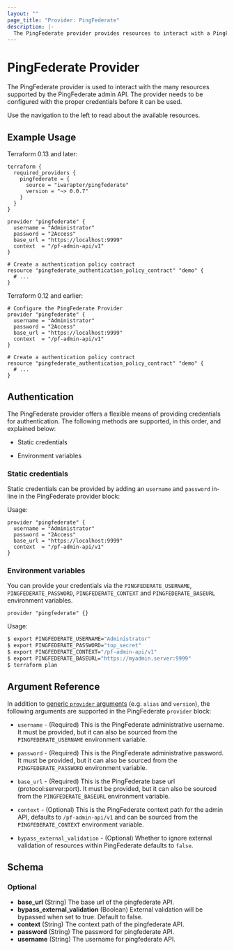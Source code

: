 ```yaml
---
layout: ""
page_title: "Provider: PingFederate"
description: |-
  The PingFederate provider provides resources to interact with a PingFederate admin API.
---
```


# PingFederate Provider

The PingFederate provider is used to interact with the many resources supported by the PingFederate admin API. The provider needs to be configured with the proper credentials before it can be used.

Use the navigation to the left to read about the available resources.


## Example Usage
Terraform 0.13 and later:
```hcl
terraform {
  required_providers {
    pingfederate = {
      source = "iwarapter/pingfederate"
      version = "~> 0.0.7"
    }
  }
}

provider "pingfederate" {
  username = "Administrator"
  password = "2Access"
  base_url = "https://localhost:9999"
  context  = "/pf-admin-api/v1"
}

# Create a authentication policy contract
resource "pingfederate_authentication_policy_contract" "demo" {
  # ...
}
```
Terraform 0.12 and earlier:

```hcl
# Configure the PingFederate Provider
provider "pingfederate" {
  username = "Administrator"
  password = "2Access"
  base_url = "https://localhost:9999"
  context  = "/pf-admin-api/v1"
}

# Create a authentication policy contract
resource "pingfederate_authentication_policy_contract" "demo" {
  # ...
}
```

## Authentication

The PingFederate provider offers a flexible means of providing credentials for authentication. The following methods are supported, in this order, and explained below:

- Static credentials

- Environment variables

### Static credentials
Static credentials can be provided by adding an `username` and `password` in-line in the PingFederate provider block:

Usage:
```hcl
provider "pingfederate" {
  username = "Administrator"
  password = "2Access"
  base_url = "https://localhost:9999"
  context  = "/pf-admin-api/v1"
}
```

### Environment variables
You can provide your credentials via the `PINGFEDERATE_USERNAME`, `PINGFEDERATE_PASSWORD`, `PINGFEDERATE_CONTEXT` and `PINGFEDERATE_BASEURL` environment variables.

```hcl
provider "pingfederate" {}
```

Usage:
```bash
$ export PINGFEDERATE_USERNAME="Administrator"
$ export PINGFEDERATE_PASSWORD="top_secret"
$ export PINGFEDERATE_CONTEXT="/pf-admin-api/v1"
$ export PINGFEDERATE_BASEURL="https://myadmin.server:9999"
$ terraform plan
```

## Argument Reference

In addition to [generic `provider` arguments](https://www.terraform.io/docs/configuration/providers.html)
(e.g. `alias` and `version`), the following arguments are supported in the PingFederate
 `provider` block:

* `username` - (Required) This is the PingFederate administrative username. It must be provided, but
  it can also be sourced from the `PINGFEDERATE_USERNAME` environment variable.

* `password` - (Required) This is the PingFederate administrative password. It must be provided, but
  it can also be sourced from the `PINGFEDERATE_PASSWORD` environment variable.

* `base_url` - (Required) This is the PingFederate base url (protocol:server:port). It must be provided, but
  it can also be sourced from the `PINGFEDERATE_BASEURL` environment variable.

* `context` - (Optional) This is the PingFederate context path for the admin API, defaults to `/pf-admin-api/v1`
and can be sourced from the `PINGFEDERATE_CONTEXT` environment variable.

* `bypass_external_validation` - (Optional) Whether to ignore external validation of resources within PingFederate defaults to `false`.

<!-- schema generated by tfplugindocs -->
## Schema

### Optional

- **base_url** (String) The base url of the pingfederate API.
- **bypass_external_validation** (Boolean) External validation will be bypassed when set to true. Default to false.
- **context** (String) The context path of the pingfederate API.
- **password** (String) The password for pingfederate API.
- **username** (String) The username for pingfederate API.
